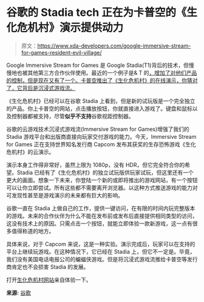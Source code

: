 # 谷歌的 Stadia tech 正在为卡普空的《生化危机村》演示提供动力

> 原文：<https://www.xda-developers.com/google-immersive-stream-for-games-resident-evil-village/>

Google Immersive Stream for Games 是 Google Stadia(T1)背后的技术，但慢慢地也被其他第三方合作伙伴使用。最近的一个例子是& T 的[，增加了对他们产品的控制，但是现在又有了一个。卡普空推出了《生化危机村》的在线演示，你猜对了，它背后是沉浸式游戏流。](https://www.xda-developers.com/att-control-ultimate-edition-free/)

《生化危机村》已经可以在谷歌 Stadia 上看到，但是新的试玩版是一个完全独立的产品。你上卡普空的网站，点击播放按钮，你就直接进入游戏了。键盘和鼠标以及控制器都被支持，尽管**似乎不支持**谷歌视距控制器。

谷歌的云游戏技术沉浸式游戏流(Immersive Stream for Games)增强了我们的 Stadia 游戏平台和出版商直接向玩家交付游戏的能力。今天，Immersive Stream for Games 正在支持世界知名发行商 Capcom 发布其获奖的生存恐怖游戏《生化危机村》的云演示。

演示本身工作得非常好，虽然上限为 1080p，没有 HDR，但它完全符合你的希望。Stadia 已经有了《生化危机村》的独立试玩版供玩家试玩，但这里还有一个更大的画面。想象一下未来，你登陆一个新的或即将推出的游戏网站，有一个按钮可以让你立即尝试。所有这些都不需要离开浏览器。以这种方式推送游戏的能力对可发现性甚至是游戏演示的未来都有巨大的影响。

谷歌一直在 Stadia 上做自己的工作，提供一键访问，在有限的时间内玩完整版本的游戏。未来的合作伙伴为什么不能在发布前或发布后直接提供相同类型的访问，这没有技术上的原因。只需点击一个按钮，就能立即体验一款新游戏，这一点有很多值得称道的地方。

具体来说，对于 Capcom 来说，这是一种实验。演示完成后，玩家可以在支持的平台上继续玩游戏。在这种情况下，它已经在 Stadia 上，但它不一定是。毕竟，我们没有美国电话电报公司的蝙蝠侠游戏。但是将沉浸式游戏流推给卡普空等发行商肯定也不会损害 Stadia 的发展。

打开[生化危机村网站](https://play.cid.capcom.com/top.html)亲自体验一下。

**来源:** [谷歌](https://blog.google/products/stadia/discovery-and-trial-immersive-stream-for-games/)